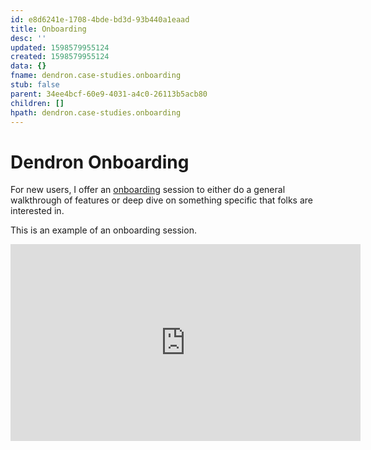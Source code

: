 ```yaml
---
id: e8d6241e-1708-4bde-bd3d-93b440a1eaad
title: Onboarding
desc: ''
updated: 1598579955124
created: 1598579955124
data: {}
fname: dendron.case-studies.onboarding
stub: false
parent: 34ee4bcf-60e9-4031-a4c0-26113b5acb80
children: []
hpath: dendron.case-studies.onboarding
---
```

# Dendron Onboarding

For new users, I offer an [onboarding](https://calendly.com/thence/dendron) session to either do a general walkthrough of features or deep dive on something specific that folks are interested in. 

This is an example of an onboarding session.

<iframe width="560" height="315" src="https://www.youtube.com/embed/3io2fHRmZsE" frameborder="0" allow="accelerometer; autoplay; encrypted-media; gyroscope; picture-in-picture" allowfullscreen></iframe>
